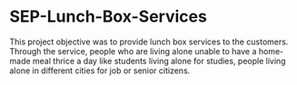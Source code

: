 # SEP-Lunch-Box-Services
This project objective was to provide lunch box services to the customers. Through the service, people who are living alone unable to have a home-made meal thrice a day like students living alone for studies, people living alone in different cities for job or senior citizens.
